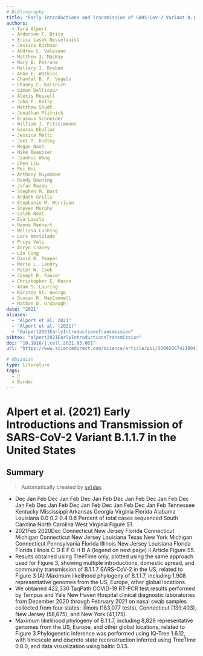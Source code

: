 ```yaml
---
# Bibliography
title: "Early Introductions and Transmission of SARS-CoV-2 Variant B.1.1.7 in the United States"
authors: 
  - Tara Alpert
  - Anderson F. Brito
  - Erica Lasek-Nesselquist
  - Jessica Rothman
  - Andrew L. Valesano
  - Matthew J. MacKay
  - Mary E. Petrone
  - Mallery I. Breban
  - Anne E. Watkins
  - Chantal B. F. Vogels
  - Chaney C. Kalinich
  - Simon Dellicour
  - Alexis Russell
  - John P. Kelly
  - Matthew Shudt
  - Jonathan Plitnick
  - Erasmus Schneider
  - William J. Fitzsimmons
  - Gaurav Khullar
  - Jessica Metti
  - Joel T. Dudley
  - Megan Nash
  - Nike Beaubier
  - Jianhui Wang
  - Chen Liu
  - Pei Hui
  - Anthony Muyombwe
  - Randy Downing
  - Jafar Razeq
  - Stephen M. Bart
  - Ardath Grills
  - Stephanie M. Morrison
  - Steven Murphy
  - Caleb Neal
  - Eva Laszlo
  - Hanna Rennert
  - Melissa Cushing
  - Lars Westblade
  - Priya Velu
  - Arryn Craney
  - Lin Cong
  - David R. Peaper
  - Marie L. Landry
  - Peter W. Cook
  - Joseph R. Fauver
  - Christopher E. Mason
  - Adam S. Lauring
  - Kirsten St. George
  - Duncan R. MacCannell
  - Nathan D. Grubaugh
date: "2021"
aliases: 
  - "Alpert et al. 2021"
  - "Alpert et al. (2021)"
  - "@alpert2021EarlyIntroductionsTransmission"
bibtex: "alpert2021EarlyIntroductionsTransmission"
doi: "10.1016/j.cell.2021.03.061"
url: "https://www.sciencedirect.com/science/article/pii/S0092867421004347"

# Obsidian
type: Literature
tags: 
  - 📰
  - Border
---
```


# Alpert et al. (2021) Early Introductions and Transmission of SARS-CoV-2 Variant B.1.1.7 in the United States

## Summary

> Automatically created by [`seldon`](https://github.com/ktmeaton/seldon).

- Dec Jan Feb Dec Jan Feb Dec Jan Feb Dec Jan Feb Dec Jan Feb Dec Jan Feb Dec Jan Feb Dec Jan Feb Dec Jan Feb Dec Jan Feb Tennessee Kentucky Mississippi Arkansas Georgia Virginia Florida Alabama Louisiana 0.0 0.2 0.4 0.6 Percent of total cases sequenced South Carolina North Carolina West Virginia Figure S1.
- 2021Feb 2020Dec Connecticut New Jersey Florida Connecticut Michigan Connecticut New Jersey Louisiana Texas New York Michigan Connecticut Pennsylvania Florida Illinois New Jersey Louisiana Florida Florida Illinois C D E F G H B A (legend on next page) ll Article Figure S5.
- Results obtained using TreeTime only, plotted using the same approach used for Figure 3, showing multiple introductions, domestic spread, and community transmission of B.1.1.7 SARS-CoV-2 in the US, related to Figure 3 (A) Maximum likelihood phylogeny of B.1.1.7, including 1,908 representative genomes from the US, Europe, other global locations.
- We obtained 422,330 TaqPath COVID-19 RT-PCR test results performed by Tempus and Yale New Haven Hospital clinical diagnostic laboratories from December 2020 through February 2021 on nasal swab samples collected from four states: Illinois (183,077 tests), Connecticut (139,403), New Jersey (58,675), and New York (41,175).
- Maximum likelihood phylogeny of B.1.1.7, including 8,829 representative genomes from the US, Europe, and other global locations, related to Figure 3 Phylogenetic inference was performed using IQ-Tree 1.6.12, with timescale and discrete state reconstruction inferred using TreeTime 0.8.0, and data visualization using baltic 0.1.5.